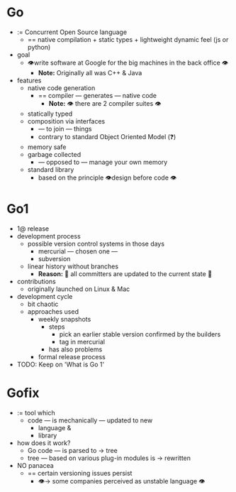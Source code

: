 # Go
* := Concurrent Open Source language
  * == native compilation + static types + lightweight dynamic feel (js or python)
* goal
  * 👁️write software at Google for the big machines in the back office 👁️
    * **Note:** Originally all was C++ & Java
* features
  * native code generation
    * == compiler — generates — native code
      * **Note:** 👁️ there are 2 compiler suites 👁️
  * statically typed
  * composition via interfaces
    * — to join — things
    * contrary to standard Object Oriented Model (❓)
  * memory safe
  * garbage collected
    * — opposed to — manage your own memory
  * standard library
    * based on the principle 👁️design before code 👁️

# Go1
* 1@ release
* development process
  * possible version control systems in those days
    * mercurial — chosen one —
    * subversion
  * linear history without branches
    * **Reason:** 🧠 all committers are updated to the current state 🧠
* contributions
  * originally launched on Linux & Mac
* development cycle
  * bit chaotic
  * approaches used
    * weekly snapshots
      * steps
        * pick an earlier stable version confirmed by the builders
        * tag in mercurial
      * has also problems
    * formal release process
* TODO: Keep on 'What is Go 1'

# Gofix
* := tool which
  * code — is mechanically — updated to new
    * language &
    * library
* how does it work?
  * Go code — is parsed to → tree
  * tree — based on various plug-in modules is → rewritten
* NO panacea
  * == certain versioning issues persist
    * 👁→ some companies perceived as unstable language 👁️
